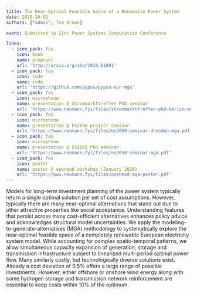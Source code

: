 ```yaml
---
title: The Near-Optimal Feasible Space of a Renewable Power System
date: 2019-10-01
authors: ["admin", Tom Brown]

event: Submitted to 21st Power Systems Computation Conference

links:
  - icon_pack: fas
    icon: book
    name: preprint
    url: 'http://arxiv.org/abs/1910.01891'
  - icon_pack: fas
    icon: code
    name: code
    url: 'https://github.com/pypsa/pypsa-eur-mga'
  - icon_pack: fas
    icon: microphone
    name: presentation @ Strommarkttreffen PhD seminar
    url: 'https://www.neumann.fyi/files/strommarkttreffen-phd-berlin-mga.pdf'
  - icon_pack: fas
    icon: microphone
    name: presentation @ ES2050 project seminar
    url: 'https://www.neumann.fyi/files/es2050-seminar-dresden-mga.pdf'
  - icon_pack: fas
    icon: microphone
    name: presentation @ ES2050 PhD seminar
    url: 'https://www.neumann.fyi/files/es2050-seminar-mga.pdf'
  - icon_pack: fas
    icon: poster
    name: poster @ openmod workshop (January 2020)
    url: 'https://www.neumann.fyi/files/openmod-mga-poster.pdf'
---
```


Models for long-term investment planning of the power system typically return
a single optimal solution per set of cost assumptions. However, typically there
are many near-optimal alternatives that stand out due to other attractive
properties like social acceptance. Understanding features that persist across
many cost-efficient alternatives enhances policy advice and acknowledges
structural model uncertainties. We apply the modeling-to-generate-alternatives
(MGA) methodology to systematically explore the near-optimal feasible space of
a completely renewable European electricity system model. While accounting for
complex spatio-temporal patterns, we allow simultaneous capacity expansion of
generation, storage and transmission infrastructure subject to linearized
multi-period optimal power flow. Many similarly costly, but technologically
diverse solutions exist. Already a cost deviation of 0.5% offers a large range
of possible investments. However, either offshore or onshore wind energy along
with some hydrogen storage and transmission network reinforcement are essential
to keep costs within 10% of the optimum.

